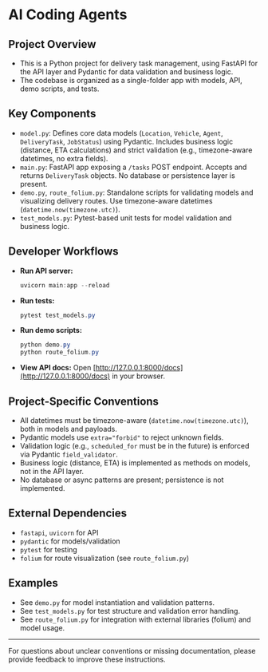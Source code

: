 #  AI Coding Agents

## Project Overview
- This is a Python project for delivery task management, using FastAPI for the API layer and Pydantic for data validation and business logic.
- The codebase is organized as a single-folder app with models, API, demo scripts, and tests.

## Key Components
- `model.py`: Defines core data models (`Location`, `Vehicle`, `Agent`, `DeliveryTask`, `JobStatus`) using Pydantic. Includes business logic (distance, ETA calculations) and strict validation (e.g., timezone-aware datetimes, no extra fields).
- `main.py`: FastAPI app exposing a `/tasks` POST endpoint. Accepts and returns `DeliveryTask` objects. No database or persistence layer is present.
- `demo.py`, `route_folium.py`: Standalone scripts for validating models and visualizing delivery routes. Use timezone-aware datetimes (`datetime.now(timezone.utc)`).
- `test_models.py`: Pytest-based unit tests for model validation and business logic.

## Developer Workflows
- **Run API server:**
  ```powershell
  uvicorn main:app --reload
  ```
- **Run tests:**
  ```powershell
  pytest test_models.py
  ```
- **Run demo scripts:**
  ```powershell
  python demo.py
  python route_folium.py
  ```
- **View API docs:**
  Open [http://127.0.0.1:8000/docs](http://127.0.0.1:8000/docs) in your browser.

## Project-Specific Conventions
- All datetimes must be timezone-aware (`datetime.now(timezone.utc)`), both in models and payloads.
- Pydantic models use `extra="forbid"` to reject unknown fields.
- Validation logic (e.g., `scheduled_for` must be in the future) is enforced via Pydantic `field_validator`.
- Business logic (distance, ETA) is implemented as methods on models, not in the API layer.
- No database or async patterns are present; persistence is not implemented.

## External Dependencies
- `fastapi`, `uvicorn` for API
- `pydantic` for models/validation
- `pytest` for testing
- `folium` for route visualization (see `route_folium.py`)

## Examples
- See `demo.py` for model instantiation and validation patterns.
- See `test_models.py` for test structure and validation error handling.
- See `route_folium.py` for integration with external libraries (folium) and model usage.

---

For questions about unclear conventions or missing documentation, please provide feedback to improve these instructions.

